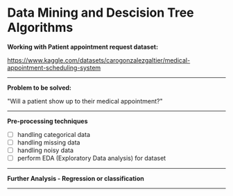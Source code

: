 # Data Mining and Descision Tree Algorithms
**Working with Patient appointment request dataset:**

https://www.kaggle.com/datasets/carogonzalezgaltier/medical-appointment-scheduling-system

---
**Problem to be solved:**

"Will a patient show up to their medical appointment?"

---
**Pre-processing techniques**

- [ ] handling categorical data
- [ ] handling missing data
- [ ] handling noisy data
- [ ] perform EDA (Exploratory Data analysis) for dataset

---
**Further Analysis - Regression or classification**


---
